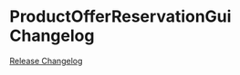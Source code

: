 # ProductOfferReservationGui Changelog

[Release Changelog](https://github.com/spryker/product-offer-reservation-gui/releases)
